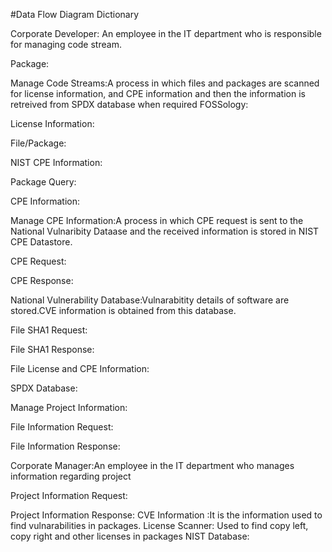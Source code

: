 #Data Flow Diagram Dictionary

Corporate Developer: An employee in the IT department who is responsible for managing code stream.

Package:

Manage Code Streams:A process in which files and packages are scanned for license information, 
and CPE information and then the information is retreived from SPDX database when required
FOSSology:

License Information:

File/Package: 

NIST CPE Information:

Package Query:

CPE Information:

Manage CPE Information:A process in which CPE request is sent to the National Vulnaribity Dataase and the received information is stored in NIST CPE Datastore.

CPE Request:

CPE Response:

National Vulnerability Database:Vulnarabitity details of software are stored.CVE information is obtained from this database.

File SHA1 Request:

File SHA1 Response:

File License and CPE Information:

SPDX Database:

Manage Project Information:

File Information Request:

File Information Response:

Corporate Manager:An employee in the IT department who manages information regarding project

Project Information Request:

Project Information Response:
CVE Information :It is the information used to find vulnarabilities in packages.
License Scanner: Used to find copy left, copy right and other licenses in packages
NIST Database:
